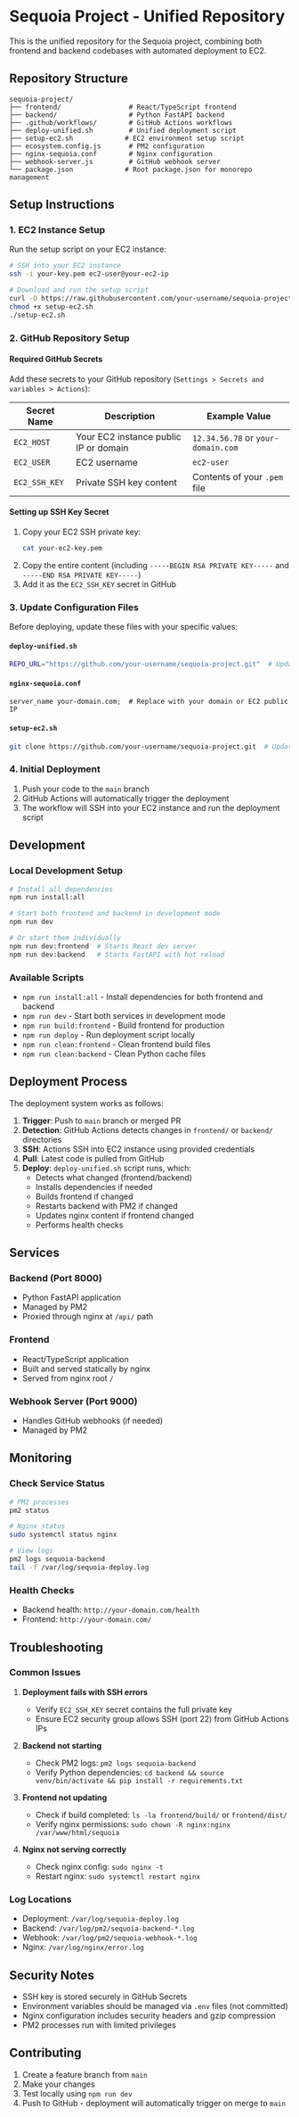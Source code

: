 # Sequoia Project - Unified Repository

This is the unified repository for the Sequoia project, combining both frontend and backend codebases with automated deployment to EC2.

## Repository Structure

```
sequoia-project/
├── frontend/                 # React/TypeScript frontend
├── backend/                  # Python FastAPI backend
├── .github/workflows/        # GitHub Actions workflows
├── deploy-unified.sh         # Unified deployment script
├── setup-ec2.sh             # EC2 environment setup script
├── ecosystem.config.js       # PM2 configuration
├── nginx-sequoia.conf        # Nginx configuration
├── webhook-server.js         # GitHub webhook server
└── package.json             # Root package.json for monorepo management
```

## Setup Instructions

### 1. EC2 Instance Setup

Run the setup script on your EC2 instance:

```bash
# SSH into your EC2 instance
ssh -i your-key.pem ec2-user@your-ec2-ip

# Download and run the setup script
curl -O https://raw.githubusercontent.com/your-username/sequoia-project/main/setup-ec2.sh
chmod +x setup-ec2.sh
./setup-ec2.sh
```

### 2. GitHub Repository Setup

#### Required GitHub Secrets

Add these secrets to your GitHub repository (`Settings > Secrets and variables > Actions`):

| Secret Name | Description | Example Value |
|-------------|-------------|---------------|
| `EC2_HOST` | Your EC2 instance public IP or domain | `12.34.56.78` or `your-domain.com` |
| `EC2_USER` | EC2 username | `ec2-user` |
| `EC2_SSH_KEY` | Private SSH key content | Contents of your `.pem` file |

#### Setting up SSH Key Secret

1. Copy your EC2 SSH private key:
   ```bash
   cat your-ec2-key.pem
   ```
2. Copy the entire content (including `-----BEGIN RSA PRIVATE KEY-----` and `-----END RSA PRIVATE KEY-----`)
3. Add it as the `EC2_SSH_KEY` secret in GitHub

### 3. Update Configuration Files

Before deploying, update these files with your specific values:

#### `deploy-unified.sh`
```bash
REPO_URL="https://github.com/your-username/sequoia-project.git"  # Update this
```

#### `nginx-sequoia.conf`
```nginx
server_name your-domain.com;  # Replace with your domain or EC2 public IP
```

#### `setup-ec2.sh`
```bash
git clone https://github.com/your-username/sequoia-project.git  # Update this
```

### 4. Initial Deployment

1. Push your code to the `main` branch
2. GitHub Actions will automatically trigger the deployment
3. The workflow will SSH into your EC2 instance and run the deployment script

## Development

### Local Development Setup

```bash
# Install all dependencies
npm run install:all

# Start both frontend and backend in development mode
npm run dev

# Or start them individually
npm run dev:frontend  # Starts React dev server
npm run dev:backend   # Starts FastAPI with hot reload
```

### Available Scripts

- `npm run install:all` - Install dependencies for both frontend and backend
- `npm run dev` - Start both services in development mode
- `npm run build:frontend` - Build frontend for production
- `npm run deploy` - Run deployment script locally
- `npm run clean:frontend` - Clean frontend build files
- `npm run clean:backend` - Clean Python cache files

## Deployment Process

The deployment system works as follows:

1. **Trigger**: Push to `main` branch or merged PR
2. **Detection**: GitHub Actions detects changes in `frontend/` or `backend/` directories
3. **SSH**: Actions SSH into EC2 instance using provided credentials
4. **Pull**: Latest code is pulled from GitHub
5. **Deploy**: `deploy-unified.sh` script runs, which:
   - Detects what changed (frontend/backend)
   - Installs dependencies if needed
   - Builds frontend if changed
   - Restarts backend with PM2 if changed
   - Updates nginx content if frontend changed
   - Performs health checks

## Services

### Backend (Port 8000)
- Python FastAPI application
- Managed by PM2
- Proxied through nginx at `/api/` path

### Frontend
- React/TypeScript application
- Built and served statically by nginx
- Served from nginx root `/`

### Webhook Server (Port 9000)
- Handles GitHub webhooks (if needed)
- Managed by PM2

## Monitoring

### Check Service Status
```bash
# PM2 processes
pm2 status

# Nginx status
sudo systemctl status nginx

# View logs
pm2 logs sequoia-backend
tail -f /var/log/sequoia-deploy.log
```

### Health Checks
- Backend health: `http://your-domain.com/health`
- Frontend: `http://your-domain.com/`

## Troubleshooting

### Common Issues

1. **Deployment fails with SSH errors**
   - Verify `EC2_SSH_KEY` secret contains the full private key
   - Ensure EC2 security group allows SSH (port 22) from GitHub Actions IPs

2. **Backend not starting**
   - Check PM2 logs: `pm2 logs sequoia-backend`
   - Verify Python dependencies: `cd backend && source venv/bin/activate && pip install -r requirements.txt`

3. **Frontend not updating**
   - Check if build completed: `ls -la frontend/build/` or `frontend/dist/`
   - Verify nginx permissions: `sudo chown -R nginx:nginx /var/www/html/sequoia`

4. **Nginx not serving correctly**
   - Check nginx config: `sudo nginx -t`
   - Restart nginx: `sudo systemctl restart nginx`

### Log Locations
- Deployment: `/var/log/sequoia-deploy.log`
- Backend: `/var/log/pm2/sequoia-backend-*.log`
- Webhook: `/var/log/pm2/sequoia-webhook-*.log`
- Nginx: `/var/log/nginx/error.log`

## Security Notes

- SSH key is stored securely in GitHub Secrets
- Environment variables should be managed via `.env` files (not committed)
- Nginx configuration includes security headers and gzip compression
- PM2 processes run with limited privileges

## Contributing

1. Create a feature branch from `main`
2. Make your changes
3. Test locally using `npm run dev`
4. Push to GitHub - deployment will automatically trigger on merge to `main`